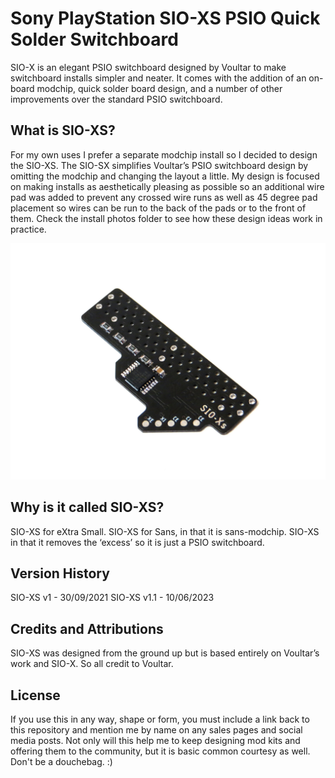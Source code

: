 # Sony PlayStation SIO-XS PSIO Quick Solder Switchboard

SIO-X is an elegant PSIO switchboard designed by Voultar to make switchboard installs simpler and neater. It comes with the addition of an on-board modchip, quick solder board design, and a number of other improvements over the standard PSIO switchboard.

## What is SIO-XS?

For my own uses I prefer a separate modchip install so I decided to design the SIO-XS. The SIO-SX simplifies Voultar’s PSIO switchboard design by omitting the modchip and changing the layout a little. My design is focused on making installs as aesthetically pleasing as possible so an additional wire pad was added to prevent any crossed wire runs as well as 45 degree pad placement so wires can be run to the back of the pads or to the front of them. Check the install photos folder to see how these design ideas work in practice.

![My Image](main.jpg)

## Why is it called SIO-XS?

SIO-XS for eXtra Small. SIO-XS for Sans, in that it is sans-modchip. SIO-XS in that it removes the ‘excess’ so it is just a PSIO switchboard.

## Version History

SIO-XS v1 - 30/09/2021
SIO-XS v1.1 - 10/06/2023

## Credits and Attributions

SIO-XS was designed from the ground up but is based entirely on Voultar’s work and SIO-X. So all credit to Voultar.

## License

If you use this in any way, shape or form, you must include a link back to this repository and mention me by name on any sales pages and social media posts. Not only will this help me to keep designing mod kits and offering them to the community, but it is basic common courtesy as well. Don't be a douchebag. :)
